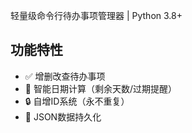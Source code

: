 轻量级命令行待办事项管理器 | Python 3.8+

## 功能特性

- ✅ 增删改查待办事项  
- 📅 智能日期计算（剩余天数/过期提醒）
- 🔒 自增ID系统（永不重复）
- 💾 JSON数据持久化